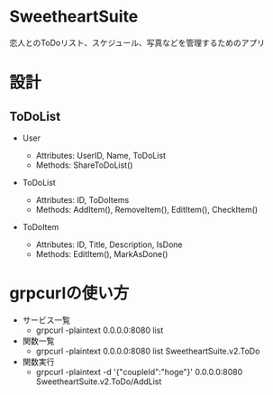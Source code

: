 # SweetheartSuite
恋人とのToDoリスト、スケジュール、写真などを管理するためのアプリ

# 設計

## ToDoList
- User
  - Attributes: UserID, Name, ToDoList
  - Methods: ShareToDoList()

- ToDoList
  - Attributes: ID, ToDoItems
  - Methods: AddItem(), RemoveItem(), EditItem(), CheckItem()

- ToDoItem
  - Attributes: ID, Title, Description, IsDone
  - Methods: EditItem(), MarkAsDone()

# grpcurlの使い方

- サービス一覧
  - grpcurl -plaintext 0.0.0.0:8080 list
- 関数一覧
  - grpcurl -plaintext 0.0.0.0:8080 list SweetheartSuite.v2.ToDo
- 関数実行
  - grpcurl -plaintext -d '{\"coupleId\":\"hoge\"}' 0.0.0.0:8080 SweetheartSuite.v2.ToDo/AddList
